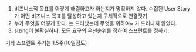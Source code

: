 1. 비즈니스적 목표를 어떻게 해결하고자 하는지가 명확하지 않다.
수집된 User Story가 어떤 비즈니스 목표를 달성하고 있는지 구체적으로 연결짓기
2. 누가 무엇을 어떻게 한다. 는 드러났는데 무엇을 위하여~ 가 드러나지 않았다.
3. sizing이 불확실하다. 모든 요구의 우선순위를 정하여 스프린트를 정하기.

기타
스프린트 주기는 1.5주(10일정도)
